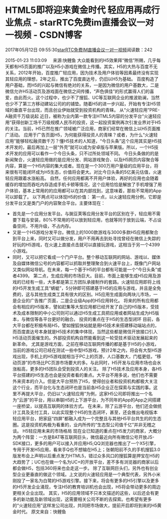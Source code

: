 # HTML5即将迎来黄金时代 轻应用再成行业焦点 - starRTC免费im直播会议一对一视频 - CSDN博客
2017年05月12日 09:55:30[starRTC免费IM直播会议一对一视频](https://me.csdn.net/elesos)阅读数：242

2015-01-23 11:03:09     来源:快鲤鱼
大众能看到的H5效果拜“微信”所赐，几乎每天都有H5页面的推广以及H5小游戏在微信上传播。其实，H5的大热与百度不无关系，2012年开始，百度推广轻应用，因为技术及用户体验等因素最终没有实现其轻应用的理想，2年之后，推出了百度直达号，仍旧以H5为基础。
百度构造了用户基础，而H5的兴起与微信有绝对的关系，一是因为微信的用户基数大，二是微信允许H5活动页及游戏面在微信之间传播，“声色俱佳”的形式赢得人们的喜爱，由此而火。这个过程中，也少不了搜狐、UC等互联网企业的推波助澜，当然也少不了第三方移动建站公司的的铺垫。随着H5的进一步兴起，开始有专注H5领域的垂直平台出现，而且创业伊始就受到投资机构的青睐。
从“火速轻应用”PRE-A融资千万级说起
近日，被称为业内第一款专注HTML5内容的分发平台“火速轻应用”获得创新工场千万级规模人民币的投资，这一起投资案例再次引发业界对于H5的关注。当前，H5已然在推广领域被广泛应用，商家们经常在微信上以H5页面推广活动。
应用于广告页面H5，为何能获得投资人的青睐？或者，为什么“火速轻应用”能够轻松融资数千万？懂H5技术的人知道，“今日头条”这个应用其实是H5技术开发的，最后再加上一层“外壳”就可以成为安卓版与苹果版。所以，一个H5技术开发的应用可以看作一个今日头条，只不过所处领域不同。
今日头条做的的是新闻聚合，火速轻应用做的是应用分发、网站游戏聚合、以及H5网页内容聚合等内容，算是一个H5内容的集大成者。现在是一个300万用户量级的应用平台，将来很有可能闭环成为H5生态，价值将会更大。对比今日头条的5亿美元估值，火速轻应用跟着水涨船高。
自然，任何应用都离不开用户体验，再好的应用也会随着缓存的增加而吞吃内存造成手机卡顿等情况，这个应用恰恰是解放了手机增强了用户体验，基本上常用的的应用都可以在其内部找到，这意味着，那些不常用的App可以卸载了。
以下两点可以体现H5的价值：
第一点，以火速轻应用分例，它即是分发平台又是类门户的内容聚合平台。主要体现在：
- 首先是一个应用分发平台。与豌豆荚等应用分发平台的区别在于，轻应用不需要下载与安装，80%不常用的可以放到轻应用，也就等同于放到云端，不占设备空间，不用升级，不占内存。
- 又是一个H5游戏分发平台。微信上的1000款游戏与3000多款H5应用都聚合到平台上来，同时又可以做分发，用户不用再去到处寻找曾经在微信上失踪的好玩的H5游戏，在火速上直接点击就可以直接玩游戏，这相当于另一个4399小游戏。
- 同时，又可以把它看成一个门户平台。整个移动互联网的网站、游戏以、媒体及自媒体微信公号的内容都可以抓取并整理聚合到火速平台上，既像门户网站又类似网站导航。在未来，每一个基于H5的平台都有可能是一个“今日头条”或者4399。
第二点，生成应用的市场巨大。目前，市面上能够生成H5应用及游戏的已经有一些，大多都是第三方团队承接制作的套路。火速轻应用即将上线的H5开发生成工具“蜻蜓”，5分钟即可搭建基于H5的应用与游戏，并且是全免费的，这与其他生成类工具有很大的区别。H5应用生成面向两块儿市场，一是企业的广告推广页面，二是企业级App的H5应用转化。
将来的所有应用都会有相应的H5版本，譬如赶集等大型应用都已经开发了自己的H5版本，受技术及成本限制的中小公司则可以通过H5生成工具把应用或者网站生成为H5版本，与微信等各平台更好的融合。
投资的重点在于H5的生态型闭环
目前，各大平台都在积极布局H5，譬如搜狐快站就是用H5技术来搭建移动端站点的，而百度直达号本身就是H5技术的集中体现，当然这些都是微信开放接口引入H5活动页面催生的。外部投资机构自然能看到这一轮受技术驱动发展起来的新革命。
尤其是游戏方面，之前在移动互联网传播的都是基于H5的小游戏，当前的游戏公司已经在测试一些中型H5游戏，预计2年之内，将会有大型H5游戏出现，手机上的H5游戏就相当于PC上的页游，人口基数大，门槛更低，“移动页游”的市场比PC页游市场要大的多。与此同时，H5开发与应用市场也会水涨船高，更多的H5团队会受到投资人的关注。
除了H5技术及应用本身，各H5平台搭建的H5生态也会是投资者看的重点。大平台不用多说，他们也不需要外来资本的介入。但是大平台预热了H5，使得创业者和投资机构都极大关注这个行业，而平台化与生态闭环也是当前各H5企业正在探索与实践的事。这里不再提大平台，仍旧以“火速轻应用”为例，这家H5公司即将推出一个名为“云游”的平台，用以串联H5的上下游平台，为不同年的App的App之间搭建一座桥梁，以提高互联网的体验方式。
在未来，除了云游平台，他们还会做统计工具及支付工具，以此实现整个H5的生态闭环，甚至，还会推出电视版本轻应用平台，把家庭“四屏”都融入成为一个完整且与其他H5平台共生的的生态圈。这是投资机构极为看重的，业内所传的“生态型公司值千亿”并非无稽之谈。
H5轻应用未来的市场格局
现在业已知道的重点在H5发力的商家，大概分为两个阵营：一方是BAT等互联网巨头，微信最近向所有微信公号开放JS-SDK接口，更多的用户可以接入并应用H5;QQ浏览器也推出了一个X5引擎，专用于开发H5应用，看来手Q也不想输在H5上；张朝阳前不久的手机搜狐3.0版发布会上声明以后重点发力HTML5，错过众多风口的搜狐算是押宝在H5的大趋势了；UC也在做一个名为UC+的开放平台，差不多有浏览器的商家以后都会做H5，包括360将来也会走这一步。
除了互联网巨头们，另外也有创业型企业更垂直的做这个领域。上文说的火速轻应用是一个典型代表，另外小米刚投了一家名为白鹭的H5游戏引擎。接下来，将会有更多的H5引擎以及更多的H5开发企业涌现，专注H5的教育培训机也会出现，H5将会带动更多的周边更相关企业出现。
其实，H5的应用领域不只本文描述的这些，以后还会有更多的新功能及新领域出现，这需要相关公司不断的去探索。也希望有更多的“火速轻应用”这样发公司出现，共同把市场做大，提前开启即将到来的H5黄金时代。
原文来自：快鲤鱼
